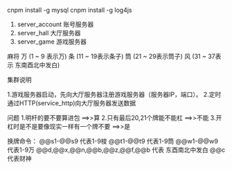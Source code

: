 cnpm install -g mysql
cnpm install -g log4js


1. server_account 账号服务器
2. server_hall  大厅服务器
3. server_game  游戏服务器


麻将
万 (1 ~ 9 表示万)
条 (11 ~ 19表示条子)
筒 (21 ~ 29表示筒子)
风 (31 ~ 37表示 东南酉北中发白)



集群说明 

1.游戏服务器启动，先向大厅服务器注册游戏服务器（服务器IP，端口）。
2.定时通过HTTP(service_http)向大厅服务器发送数据



问题
1.明杆的要不要算进包   ==>>算
2.只有最后20,21个牌能不能杠  ==>>不能
3.开杠时是不是要像现实一样有一个牌不要  ==>>是


换牌命令：
@@s1-@@s9   代表1-9梭
@@t1-@@t9   代表1-9筒
@@w1-@@w9   代表1-9万
@@d,@@x,@@n,@@b,@@z,@@f,@@b 代表 东酉南北中发白
@@c         代表财神